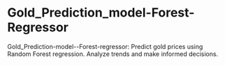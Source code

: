 # Gold_Prediction_model-Forest-Regressor
Gold_Prediction-model--Forest-regressor: Predict gold prices using Random Forest regression. Analyze trends and make informed decisions.
